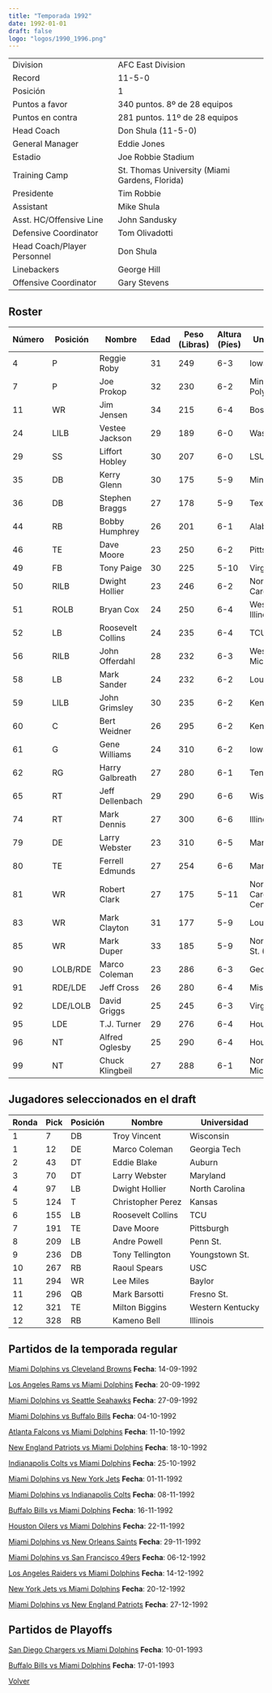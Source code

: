 ```yaml
---
title: "Temporada 1992"
date: 1992-01-01
draft: false
logo: "logos/1990_1996.png"
---
```


|                      |                      |
|-------------------------|---------------------------|
| Division               | AFC East Division            |
| Record                 | 11-5-0              |
| Posición               | 1            |
| Puntos a favor         | 340 puntos. 8º de 28 equipos           |
| Puntos en contra       | 281 puntos. 11º de 28 equipos       |
| Head Coach             | Don Shula (11-5-0)               |
| General Manager        | Eddie Jones      |
| Estadio                | Joe Robbie Stadium             |
| Training Camp          | St. Thomas University (Miami Gardens, Florida)        |
| Presidente | Tim Robbie |
| Assistant | Mike Shula |
| Asst. HC/Offensive Line | John Sandusky |
| Defensive Coordinator | Tom Olivadotti |
| Head Coach/Player Personnel | Don Shula |
| Linebackers | George Hill |
| Offensive Coordinator | Gary Stevens |


## Roster

| Número | Posición | Nombre           | Edad | Peso (Libras) | Altura (Píes) | Universidad          |
|--------|----------|------------------|------|---------------|---------------|----------------------|
| 4 | P | Reggie Roby | 31 | 249 | 6-3 | Iowa |
| 7 | P | Joe Prokop | 32 | 230 | 6-2 | Minnesota,Cal Poly-Pomona |
| 11 | WR | Jim Jensen | 34 | 215 | 6-4 | Boston Univ. |
| 24 | LILB | Vestee Jackson | 29 | 189 | 6-0 | Washington |
| 29 | SS | Liffort Hobley | 30 | 207 | 6-0 | LSU |
| 35 | DB | Kerry Glenn | 30 | 175 | 5-9 | Minnesota |
| 36 | DB | Stephen Braggs | 27 | 178 | 5-9 | Texas |
| 44 | RB | Bobby Humphrey | 26 | 201 | 6-1 | Alabama |
| 46 | TE | Dave Moore | 23 | 250 | 6-2 | Pittsburgh |
| 49 | FB | Tony Paige | 30 | 225 | 5-10 | Virginia Tech |
| 50 | RILB | Dwight Hollier | 23 | 246 | 6-2 | North Carolina |
| 51 | ROLB | Bryan Cox | 24 | 250 | 6-4 | Western Illinois |
| 52 | LB | Roosevelt Collins | 24 | 235 | 6-4 | TCU |
| 56 | RILB | John Offerdahl | 28 | 232 | 6-3 | Western Michigan |
| 58 | LB | Mark Sander | 24 | 232 | 6-2 | Louisville |
| 59 | LILB | John Grimsley | 30 | 235 | 6-2 | Kentucky |
| 60 | C | Bert Weidner | 26 | 295 | 6-2 | Kent St. |
| 61 | G | Gene Williams | 24 | 310 | 6-2 | Iowa St. |
| 62 | RG | Harry Galbreath | 27 | 280 | 6-1 | Tennessee |
| 65 | RT | Jeff Dellenbach | 29 | 290 | 6-6 | Wisconsin |
| 74 | RT | Mark Dennis | 27 | 300 | 6-6 | Illinois |
| 79 | DE | Larry Webster | 23 | 310 | 6-5 | Maryland |
| 80 | TE | Ferrell Edmunds | 27 | 254 | 6-6 | Maryland |
| 81 | WR | Robert Clark | 27 | 175 | 5-11 | North Carolina Central |
| 83 | WR | Mark Clayton | 31 | 177 | 5-9 | Louisville |
| 85 | WR | Mark Duper | 33 | 185 | 5-9 | Northwestern St. (LA) |
| 90 | LOLB/RDE | Marco Coleman | 23 | 286 | 6-3 | Georgia Tech |
| 91 | RDE/LDE | Jeff Cross | 26 | 280 | 6-4 | Missouri |
| 92 | LDE/LOLB | David Griggs | 25 | 245 | 6-3 | Virginia |
| 95 | LDE | T.J. Turner | 29 | 276 | 6-4 | Houston |
| 96 | NT | Alfred Oglesby | 25 | 290 | 6-4 | Houston |
| 99 | NT | Chuck Klingbeil | 27 | 288 | 6-1 | Northern Michigan |


## Jugadores seleccionados en el draft

| Ronda | Pick | Posición | Nombre           | Universidad          |
|-------|------|----------|------------------|----------------------|
| 1 | 7 | DB | Troy Vincent | Wisconsin |
| 1 | 12 | DE | Marco Coleman | Georgia Tech |
| 2 | 43 | DT | Eddie Blake | Auburn |
| 3 | 70 | DT | Larry Webster | Maryland |
| 4 | 97 | LB | Dwight Hollier | North Carolina |
| 5 | 124 | T | Christopher Perez | Kansas |
| 6 | 155 | LB | Roosevelt Collins | TCU |
| 7 | 191 | TE | Dave Moore | Pittsburgh |
| 8 | 209 | LB | Andre Powell | Penn St. |
| 9 | 236 | DB | Tony Tellington | Youngstown St. |
| 10 | 267 | RB | Raoul Spears | USC |
| 11 | 294 | WR | Lee Miles | Baylor |
| 11 | 296 | QB | Mark Barsotti | Fresno St. |
| 12 | 321 | TE | Milton Biggins | Western Kentucky |
| 12 | 328 | RB | Kameno Bell | Illinois |


## Partidos de la temporada regular

[Miami Dolphins vs Cleveland Browns](/historia/partidos/mia-cle-19920914) **Fecha**: 14-09-1992

[Los Angeles Rams vs Miami Dolphins](/historia/partidos/lar-mia-19920920) **Fecha**: 20-09-1992

[Miami Dolphins vs Seattle Seahawks](/historia/partidos/mia-sea-19920927) **Fecha**: 27-09-1992

[Miami Dolphins vs Buffalo Bills](/historia/partidos/mia-buf-19921004) **Fecha**: 04-10-1992

[Atlanta Falcons vs Miami Dolphins](/historia/partidos/atl-mia-19921011) **Fecha**: 11-10-1992

[New England Patriots vs Miami Dolphins](/historia/partidos/ne-mia-19921018) **Fecha**: 18-10-1992

[Indianapolis Colts vs Miami Dolphins](/historia/partidos/ind-mia-19921025) **Fecha**: 25-10-1992

[Miami Dolphins vs New York Jets](/historia/partidos/mia-nyj-19921101) **Fecha**: 01-11-1992

[Miami Dolphins vs Indianapolis Colts](/historia/partidos/mia-ind-19921108) **Fecha**: 08-11-1992

[Buffalo Bills vs Miami Dolphins](/historia/partidos/buf-mia-19921116) **Fecha**: 16-11-1992

[Houston Oilers vs Miami Dolphins](/historia/partidos/hou-mia-19921122) **Fecha**: 22-11-1992

[Miami Dolphins vs New Orleans Saints](/historia/partidos/mia-no-19921129) **Fecha**: 29-11-1992

[Miami Dolphins vs San Francisco 49ers](/historia/partidos/mia-sf-19921206) **Fecha**: 06-12-1992

[Los Angeles Raiders vs Miami Dolphins](/historia/partidos/rai-mia-19921214) **Fecha**: 14-12-1992

[New York Jets vs Miami Dolphins](/historia/partidos/nyj-mia-19921220) **Fecha**: 20-12-1992

[Miami Dolphins vs New England Patriots](/historia/partidos/mia-ne-19921227) **Fecha**: 27-12-1992




## Partidos de Playoffs

[San Diego Chargers vs Miami Dolphins](/historia/partidos/sd-mia-19930110) **Fecha**: 10-01-1993

[Buffalo Bills vs Miami Dolphins](/historia/partidos/buf-mia-19930117) **Fecha**: 17-01-1993




[Volver](/historia)